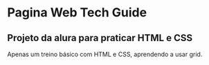 # Pagina Web Tech Guide
## Projeto da alura para praticar **HTML e CSS**

<p>Apenas um treino básico com HTML e CSS, aprendendo a usar grid.
